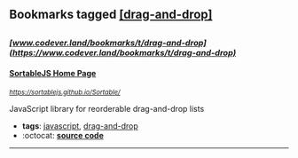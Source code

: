 ## Bookmarks tagged [[drag-and-drop]](https://www.codever.land/search?q=[drag-and-drop])

_<sup><sup>[www.codever.land/bookmarks/t/drag-and-drop](https://www.codever.land/bookmarks/t/drag-and-drop)</sup></sup>_
---
#### [SortableJS Home Page](https://sortablejs.github.io/Sortable/)
_<sup>https://sortablejs.github.io/Sortable/</sup>_

JavaScript library for reorderable drag-and-drop lists
* **tags**: [javascript](../tagged/javascript.md), [drag-and-drop](../tagged/drag-and-drop.md)
* :octocat: **[source code](https://github.com/SortableJS/Sortable)**
---
